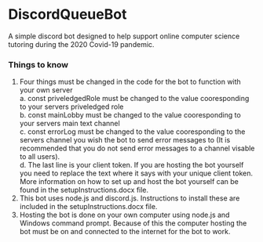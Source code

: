 # DiscordQueueBot
A simple discord bot designed to help support online computer science tutoring during the 2020 Covid-19 pandemic.

### Things to know
1. Four things must be changed in the code for the bot to function with your own server  
  a. const priveledgedRole must be changed to the value cooresponding to your servers priveledged role  
  b. const mainLobby must be changed to the value cooresponding to your servers main text channel  
  c. const errorLog must be changed to the value cooresponding to the servers channel you wish the bot to send error messages to (It is recommended that you do not send error messages to a channel visable to all users).  
  d. The last line is your client token. If you are hosting the bot yourself you need to replace the text where it says with your unique client token. More information on how to set up and host the bot yourself can be found in the setupInstructions.docx file.   
2. This bot uses node.js and discord.js. Instructions to install these are included in the setupInstructions.docx file.  
3. Hosting the bot is done on your own computer using node.js and Windows command prompt. Because of this the computer hosting the bot must be on and connected to the internet for the bot to work.  
  
